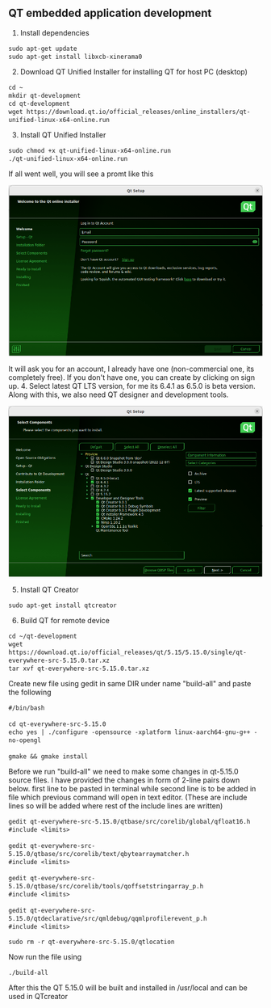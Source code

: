 ##  QT embedded application development

1.  Install dependencies
```
sudo apt-get update
sudo apt-get install libxcb-xinerama0
```
2.  Download QT Unified Installer for installing QT for host PC (desktop) 
```
cd ~
mkdir qt-development
cd qt-development
wget https://download.qt.io/official_releases/online_installers/qt-unified-linux-x64-online.run
```
3.  Install QT Unified Installer
```
sudo chmod +x qt-unified-linux-x64-online.run
./qt-unified-linux-x64-online.run
```
If all went well, you will see a promt like this
<p align="center">
<img src="tutorial-images/qt-1.PNG">
</p>

It will ask you for an account, I already have one (non-commercial one, its completely free). If you don't have one, you can create by clicking on sign up.
4.  Select latest QT LTS version, for me its 6.4.1 as 6.5.0 is beta version. Along with this, we also need QT designer and development tools.
  <p align="center">
<img src="tutorial-images/qt-2.PNG">
</p>

5.  Install QT Creator 
```
sudo apt-get install qtcreator
```
6.  Build QT for remote device
```
cd ~/qt-development
wget https://download.qt.io/official_releases/qt/5.15/5.15.0/single/qt-everywhere-src-5.15.0.tar.xz
tar xvf qt-everywhere-src-5.15.0.tar.xz
```
Create new file using gedit in same DIR under name "build-all" and paste the following 
```
#/bin/bash

cd qt-everywhere-src-5.15.0
echo yes | ./configure -opensource -xplatform linux-aarch64-gnu-g++ -no-opengl

gmake && gmake install
```
Before we run "build-all" we need to make some changes in qt-5.15.0 source files. I have provided the changes in form of 2-line pairs down below. first line to be pasted in terminal while second line is to be added in file which previous command will open in text editor. (These are include lines so will be added where rest of the include lines are written)
```
gedit qt-everywhere-src-5.15.0/qtbase/src/corelib/global/qfloat16.h 
#include <limits>

gedit qt-everywhere-src-5.15.0/qtbase/src/corelib/text/qbytearraymatcher.h 
#include <limits>

gedit qt-everywhere-src-5.15.0/qtbase/src/corelib/tools/qoffsetstringarray_p.h 
#include <limits>

gedit qt-everywhere-src-5.15.0/qtdeclarative/src/qmldebug/qqmlprofilerevent_p.h 
#include <limits>
```
```
sudo rm -r qt-everywhere-src-5.15.0/qtlocation
```
Now run the file using
```
./build-all
```
After this the QT 5.15.0 will be built and installed in /usr/local and can be used in QTcreator
